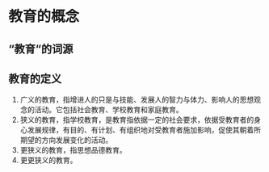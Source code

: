 # 教育的概念

## “教育“的词源

## 教育的定义

1. 广义的教育，指增进人的只是与技能、发展人的智力与体力、影响人的思想观念的活动。它包括社会教育、学校教育和家庭教育。
2. 狭义的教育，指学校教育，是教育指依据一定的社会要求，依据受教育者的身心发展规律，有目的、有计划、有组织地对受教育者施加影响，促使其朝着所期望的方向发展变化的活动。
3. 更狭义的教育，指思想品德教育。
4. 更更狭义的教育。
